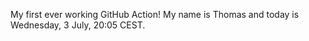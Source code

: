 My first ever working GitHub Action!
My name is Thomas and today is Wednesday, 3 July, 20:05 CEST. 
